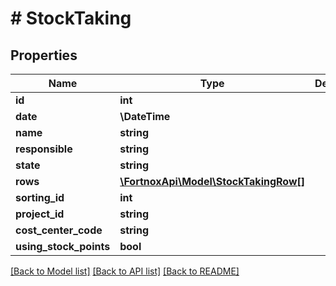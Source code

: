 # # StockTaking

## Properties

Name | Type | Description | Notes
------------ | ------------- | ------------- | -------------
**id** | **int** |  | [optional]
**date** | **\DateTime** |  | [optional]
**name** | **string** |  |
**responsible** | **string** |  |
**state** | **string** |  |
**rows** | [**\FortnoxApi\Model\StockTakingRow[]**](StockTakingRow.md) |  | [optional]
**sorting_id** | **int** |  | [optional]
**project_id** | **string** |  | [optional]
**cost_center_code** | **string** |  | [optional]
**using_stock_points** | **bool** |  | [optional]

[[Back to Model list]](../../README.md#models) [[Back to API list]](../../README.md#endpoints) [[Back to README]](../../README.md)
